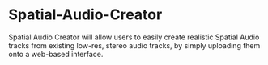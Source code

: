 # Spatial-Audio-Creator
Spatial Audio Creator will allow users to easily create realistic Spatial Audio tracks from existing low-res, stereo audio tracks, by simply uploading them onto a web-based interface.
